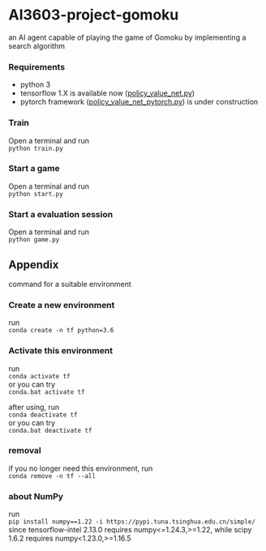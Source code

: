 # AI3603-project-gomoku
an AI agent capable of playing the game of Gomoku by implementing a search algorithm

### Requirements
- python 3
- tensorflow 1.X is available now ([policy_value_net.py](policy_value_net.py))
- pytorch framework ([policy_value_net_pytorch.py](policy_value_net_pytorch.py)) is under construction

### Train
Open a terminal and run<br>
`python train.py`

### Start a game
Open a terminal and run<br>
`python start.py`

### Start a evaluation session
Open a terminal and run<br>
`python game.py`


## Appendix
command for a suitable environment
### Create a new environment
run<br>
`conda create -n tf python=3.6`

### Activate this environment
run<br>
`conda activate tf`<br>
or you can try<br>
`conda.bat activate tf`

after using, run<br>
`conda deactivate tf`<br>
or you can try<br>
`conda.bat deactivate tf`

### removal
if you no longer need this environment, run<br>
`conda remove -n tf --all`

### about NumPy
run<br>
`pip install numpy==1.22 -i https://pypi.tuna.tsinghua.edu.cn/simple/`<br>
since tensorflow-intel 2.13.0 requires numpy<=1.24.3,>=1.22, while scipy 1.6.2 requires numpy<1.23.0,>=1.16.5

